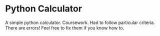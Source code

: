 # Python Calculator
A simple python calculator.
Coursework. Had to follow particular criteria.
There are errors! Feel free to fix them if you know how to.